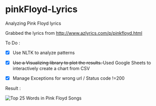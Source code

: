 # pinkFloyd-Lyrics
Analyzing Pink Floyd lyrics

Grabbed the lyrics from http://www.azlyrics.com/p/pinkfloyd.html

To Do : 
<br/>
- [X] Use NLTK to analyze patterns
- [X] <del>Use a Visualizing library to plot the results. </del> Used Google Sheets to interactively create a chart from CSV
- [X] Manage Exceptions for wrong url / Status code !=200


Result : 

![Top 25 Words in Pink Floyd Songs](http://i.imgur.com/Nmc7DZq.png)



